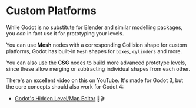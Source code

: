 # Custom Platforms

While Godot is no substitute for Blender and similar modelling packages, you _can_ in fact use it for prototyping your levels.

You can use **Mesh** nodes with a corresponding Collision shape for custom platforms, Godot has built-in `Mesh` shapes for `boxes`, `cylinders` and more.

You can also use the **CSG** nodes to build more advanced prototype levels, since these allow merging or subtracting individual shapes from each other.

There's an excellent video on this on YouTube. It's made for Godot 3, but the core concepts should also work for Godot 4:

* [Godot's Hidden Level/Map Editor](https://www.youtube.com/watch?v=BUjCtwLO0S8) 🔗🎬 
